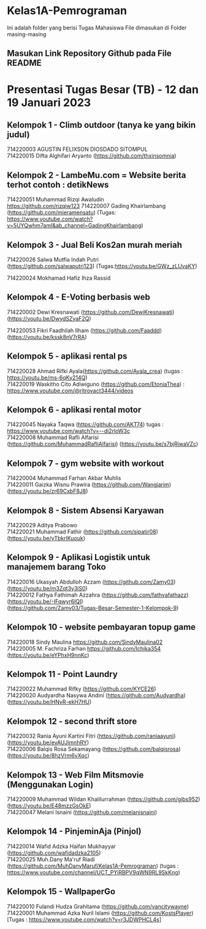 # Kelas1A-Pemrograman
Ini adalah folder yang berisi Tugas Mahasiswa
File dimasukan di Folder masing-masing

## Masukan Link Repository Github pada File README

# Presentasi Tugas Besar (TB) - 12 dan 19 Januari 2023

## Kelompok 1 - Climb outdoor (tanya ke yang bikin judul)
714220003 AGUSTIN FELIXSON DIOSDADO SITOMPUL <br>
714220015 Difta Alghifari Aryanto (https://github.com/thxinsomnia)  <br>

## Kelompok 2 - LambeMu.com = Website berita terhot contoh : detikNews
714220051 Muhammad Rizqi Awaludin <br> https://github.com/rizqiw123
714220007 Gading Khairlambang (https://github.com/mieramensatu) (Tugas: https://www.youtube.com/watch?v=5UYQwhm7amI&ab_channel=GadingKhairlambang)

## Kelompok 3 - Jual Beli Kos2an murah meriah
714220026 Salwa Mutfia Indah Putri <br> (https://github.com/salwaputri123) (Tugas:https://youtu.be/GWz_zLUvaKY)

714220024 Mokhamad Hafiz Ihza Rassid

## Kelompok 4 - E-Voting berbasis web
714220002 Dewi Kresnawati   (https://github.com/DewiKresnawati) (https://youtu.be/DwydSZyaF2Q) <br>

714220053 Fikri Faadhilah Ilham (https://github.com/Faaddd) (https://youtu.be/kssk8nV7rRA)

## Kelompok 5 - aplikasi rental ps
714220028 Ahmad Rifki Ayala(https://github.com/Ayala_crea) (tugas : https://youtu.be/ms-6qKy214Q)<br>
714220019 Waskitho Cito Adiwiguno (https://github.com/EtoniaThea) : https://www.youtube.com/@ritrovact3444/videos

## Kelompok 6 - aplikasi rental motor
714220045 Nayaka Taqwa (https://github.com/AKT74) tugas : https://www.youtube.com/watch?v=--di2rloW3c <br>
714220008 Muhammad Rafli Alfarisi (https://github.com/MuhammadRafliAlfarisi)  (https://youtu.be/s7bjRiwaVZc)

## Kelompok 7 - gym website with workout
714220004 Muhammad Farhan Akbar Muhlis <br>
714220011 Gaizka Wisnu Prawira (https://github.com/Wangjarim) (https://youtu.be/zr69CxbF8J8) 

## Kelompok 8 - Sistem Absensi Karyawan
714220029 Aditya Prabowo <br>
714220021 Muhammad Fathir (https://github.com/sipatir08) (https://youtu.be/yTbkrlKuouk)

## Kelompok 9 - Aplikasi Logistik untuk manajemem barang Toko
714220016 Ukasyah Abdulloh Azzam (https://github.com/Zamy03) (https://youtu.be/m3Zqt3y3jS0) <br>
714220012 Fathya Fathimah Azzahra (https://github.com/fathyafathazz) (https://youtu.be/-IFqwyr6IQI)<br>
(https://github.com/Zamy03/Tugas-Besar-Semester-1-Kelompok-9)

## Kelompok 10 - website pembayaran topup game
714220018 Sindy Maulina  https://github.com/SindyMaulina02 <br>
714220005 M. Fachriza Farhan https://github.com/Ichika354 (https://youtu.be/eYPhxH9nnKc)

## Kelompok 11 - Point Laundry
714220022 Muhammad Rifky (https://github.com/KYCE26) <br>
714220020 Audyardha Nasywa Andini (https://github.com/Audyardha) (https://youtu.be/HNvR-ekH7HU)

## Kelompok 12 - second thrift store
714220032 Rania Ayuni Kartini Fitri (https://github.com/raniaayuni)  (https://youtu.be/evAUJimnhRY) <br>
714220006 Balqis Rosa Sekamayang (https://github.com/balqisrosa)  (https://youtu.be/8hzVrm6vXqc)

## Kelompok 13 - Web Film Mitsmovie (Menggunakan Login)
714220009 Muhammad Wildan Khalilurrahman (https://github.com/gibs952) (https://youtu.be/E48mzzGsOkE) <br>
714220047 Melani Isnaini (https://github.com/melanisnaini)

## Kelompok 14 - PinjeminAja (Pinjol)
714220014 Wafid Adzka Haifan Mukhayyar (https://github.com/wafidadzka2105) <br>
714220025 Muh.Dany Ma'ruf Riadi (https://github.com/MuhDanyMaruf/Kelas1A-Pemrograman) (tugas : https://www.youtube.com/channel/UCT_PYiRBPV9qWN9RL9SkKng)

## Kelompok 15 - WallpaperGo
714220010 Fulandi Hudza Grahitama (https://github.com/vancitywayne) <br>
714220001 Muhammad Azka Nuril Islami (https://github.com/KostsPlayer) [Tugas : https://www.youtube.com/watch?v=r3JDWPHCL4s]<br>

